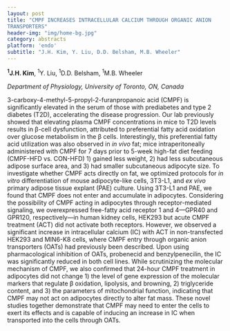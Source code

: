 ```yaml
---
layout: post
title: "CMPF INCREASES INTRACELLULAR CALCIUM THROUGH ORGANIC ANION
TRANSPORTERS"
header-img: "img/home-bg.jpg"
category: abstracts
platform: 'endo'
subtitle: "J.H. Kim, Y. Liu, D.D. Belsham, M.B. Wheeler"
---
```

__<sup>1</sup>J.H. Kim__, <sup>1</sup>Y. Liu, <sup>1</sup>D.D. Belsham, <sup>1</sup>M.B. Wheeler

_Department of Physiology, University of Toronto, ON, Canada_

3-carboxy-4-methyl-5-propyl-2-furanpropanoic acid (CMPF) is
significantly elevated in the serum of those with prediabetes and type 2
diabetes (T2D), accelerating the disease progression. Our lab previously
showed that elevating plasma CMPF concentrations in mice to T2D levels
results in β-cell dysfunction, attributed to preferential fatty acid
oxidation over glucose metabolism in the β cells. Interestingly, this
preferential fatty acid utilization was also observed in _in vivo_ fat;
mice intraperitoneally administered with CMPF for 7 days prior to 5-week
high-fat diet feeding (CMPF-HFD vs. CON-HFD) 1) gained less weight, 2)
had less subcutaneous adipose surface area, and 3) had smaller
subcutaneous adipocyte size. To investigate whether CMPF acts directly
on fat, we optimized protocols for _in vitro_ differentiation of mouse
adipocyte-like cells, 3T3-L1, and _ex vivo_ primary adipose tissue
explant (PAE) culture. Using 3T3-L1 and PAE, we found that CMPF does not
enter and accumulate in adipocytes. Considering the possibility of CMPF
acting in adipocytes through receptor-mediated signaling, we
overexpressed free-fatty acid receptor 1 and 4—GPR40 and GPR120,
respectively—in human kidney cells, HEK293 but acute CMPF treatment
(ACT) did not activate both receptors. However, we observed a
significant increase in intracellular calcium (IC) with ACT in
non-transfected HEK293 and MIN6-K8 cells, where CMPF entry through
organic anion transporters (OATs) had previously been described. Upon
using pharmacological inhibition of OATs, probenecid and
benzylpenecilin, the IC was significantly reduced in both cell lines.
While scrutinizing the molecular mechanism of CMPF, we also confirmed
that 24-hour CMPF treatment in adipocytes did not change 1) the level of
gene expression of the molecular markers that regulate β oxidation,
lipolysis, and browning, 2) triglyceride content, and 3) the parameters
of mitochondrial function, indicating that CMPF may not act on
adipocytes directly to alter fat mass. These novel studies together
demonstrate that CMPF may need to enter the cells to exert its effects
and is capable of inducing an increase in IC when transported into the
cells through OATs.
